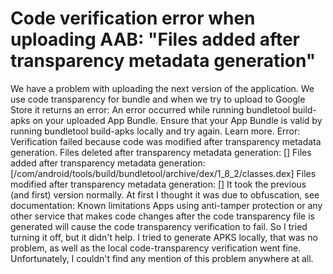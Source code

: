 
# Code verification error when uploading AAB: "Files added after transparency metadata generation"

We have a problem with uploading the next version of the application. We use code transparency for bundle and when we try to upload to Google Store it returns an error:
An error occurred while running bundletool build-apks on your uploaded App Bundle. Ensure that your App Bundle is valid by running bundletool build-apks locally and try again. Learn more. Error: Verification failed because code was modified after transparency metadata generation. Files deleted after transparency metadata generation: [] Files added after transparency metadata generation: [/com/android/tools/build/bundletool/archive/dex/1_8_2/classes.dex] Files modified after transparency metadata generation: []
It took the previous (and first) version normally. At first I thought it was due to obfuscation, see documentation:
Known limitations
Apps using anti-tamper protection or any other service that makes code changes after the code transparency file is generated will cause the code transparency verification to fail.
So I tried turning it off, but it didn't help. I tried to generate APKS locally, that was no problem, as well as the local code-transparency verification went fine. Unfortunately, I couldn't find any mention of this problem anywhere at all.

        